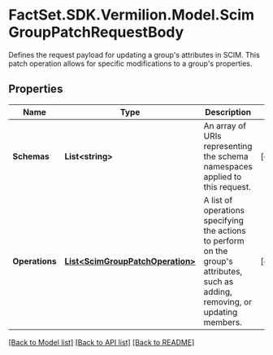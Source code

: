 # FactSet.SDK.Vermilion.Model.ScimGroupPatchRequestBody
Defines the request payload for updating a group's attributes in SCIM. This patch operation allows for specific modifications to a group's properties.

## Properties

Name | Type | Description | Notes
------------ | ------------- | ------------- | -------------
**Schemas** | **List&lt;string&gt;** | An array of URIs representing the schema namespaces applied to this request. | [optional] 
**Operations** | [**List&lt;ScimGroupPatchOperation&gt;**](ScimGroupPatchOperation.md) | A list of operations specifying the actions to perform on the group&#39;s attributes, such as adding, removing, or updating members. | [optional] 

[[Back to Model list]](../README.md#documentation-for-models) [[Back to API list]](../README.md#documentation-for-api-endpoints) [[Back to README]](../README.md)


